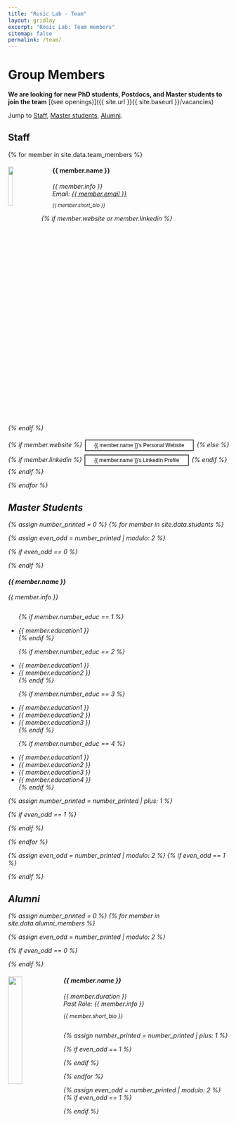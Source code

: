 ```yaml
---
title: "Rosic Lab - Team"
layout: gridlay
excerpt: "Rosic Lab: Team members"
sitemap: false
permalink: /team/
---
```


<style>

.button {
    clear: left;
    background-color: #4CAF50; /* Green */
    border: none;
    color: white;
    padding: 4px 20px;
    text-align: center;
    text-decoration: none;
    display: inline-block;
    font-size: 12px;
    margin: 4px 2px;
    -webkit-transition-duration: 0.4s; /* Safari */
    transition-duration: 0.4s;
    cursor: pointer;
}

.black {
    background-color: white;
    color: black;
    border: 2px solid #555555;
}

</style>

# Group Members

 **We are  looking for new PhD students, Postdocs, and Master students to join the team** [(see openings)]({{ site.url }}{{ site.baseurl }}/vacancies)


Jump to [Staff](#staff), [Master students](#master-students), [Alumni](#alumni).

## Staff

{% for member in site.data.team_members %}

<div class="row">

<div class="col-sm-12 clearfix">
  <img src="{{ site.url }}{{ site.baseurl }}/images/teampic/{{ member.photo }}" class="img-responsive" width="15%" style="float: left" />
  
  <div style='margin-left:20%;'>
  <h4>{{ member.name }}</h4>
  <i>{{ member.info }}<br> <!--<br>email: <{{ member.email }}></i> -->
  Email: <a href="mailto:{{ member.email }}"><i>{{ member.email }}</i></a>

  <p style="font-size:.8em">{{ member.short_bio }}</p>
  </div>

  <!-- Clear Floats -->
  {% if member.website or member.linkedin %}
  <p style="clear:both;"></p>
  {% endif %}

  <!-- Website or LinkedIn Button -->

  {% if member.website %}
  <button class="button black" onclick="window.location.href='{{ member.website }}'" type="button">
    {{ member.name }}'s Personal Website
  </button>
  {% else %}
  {% if member.linkedin %}
  <button class="button black" onclick="window.location.href='{{ member.linkedin }}'" type="button"> {{ member.name }}'s LinkedIn Profile</button>
  {% endif %}
  {% endif %}

</div>

</div>

{% endfor %}

## Master Students
{% assign number_printed = 0 %}
{% for member in site.data.students %}

{% assign even_odd = number_printed | modulo: 2 %}

{% if even_odd == 0 %}
<div class="row">
{% endif %}

<div class="col-sm-6 clearfix">
  <h4>{{ member.name }}</h4>
  <i>{{ member.info }} <!-- <br>email: <{{ member.email }}></i> -->
  <ul style="overflow: hidden">

  {% if member.number_educ == 1 %}
  <li> {{ member.education1 }} </li>
  {% endif %}

  {% if member.number_educ == 2 %}
  <li> {{ member.education1 }} </li>
  <li> {{ member.education2 }} </li>
  {% endif %}

  {% if member.number_educ == 3 %}
  <li> {{ member.education1 }} </li>
  <li> {{ member.education2 }} </li>
  <li> {{ member.education3 }} </li>
  {% endif %}

  {% if member.number_educ == 4 %}
  <li> {{ member.education1 }} </li>
  <li> {{ member.education2 }} </li>
  <li> {{ member.education3 }} </li>
  <li> {{ member.education4 }} </li>
  {% endif %}

  </ul>
</div>

{% assign number_printed = number_printed | plus: 1 %}

{% if even_odd == 1 %}
</div>
{% endif %}

{% endfor %}

{% assign even_odd = number_printed | modulo: 2 %}
{% if even_odd == 1 %}
</div>
{% endif %}


## Alumni

{% assign number_printed = 0 %}
{% for member in site.data.alumni_members %}

{% assign even_odd = number_printed | modulo: 2 %}

{% if even_odd == 0 %}
<div class="row">
{% endif %}

<div class="col-sm-6 clearfix">
  <img src="{{ site.url }}{{ site.baseurl }}/images/teampic/{{ member.photo }}" class="img-responsive" width="25%" style="float: left" />
  <h4>{{ member.name }}</h4>
  <i>{{ member.duration }} <br> Past Role: {{ member.info }}</i>
  <p style="font-size:0.9em">{{ member.short_bio }}</p>
  <ul style="overflow: hidden">

  </ul>
</div>

{% assign number_printed = number_printed | plus: 1 %}

{% if even_odd == 1 %}
</div>
{% endif %}

{% endfor %}

{% assign even_odd = number_printed | modulo: 2 %}
{% if even_odd == 1 %}
</div>
{% endif %}
